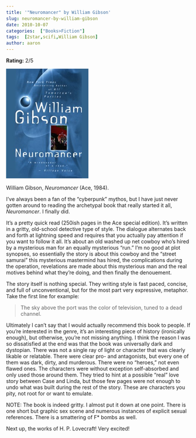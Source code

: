 ```yaml
---
title: '"Neuromancer" by William Gibson'
slug: neuromancer-by-william-gibson
date: 2010-10-07
categories:  ["Books>Fiction"]
tags:  [2star,scifi,William Gibson]
author: aaron
---
```


**Rating:** 2/5

![](cover7-225x300.jpg "Neuromancer")

William Gibson, *Neuromancer* (Ace, 1984).

I’ve always been a fan of the “cyberpunk” mythos, but I have just never gotten around to reading the archetypal book that really started it all, *Neuromancer*. I finally did.

It’s a pretty quick read (250ish pages in the Ace special edition). It’s written in a gritty, old-school detective type of style. The dialogue alternates back and forth at lightning speed and requires that you actually pay attention if you want to follow it all. It’s about an old washed up net cowboy who’s hired by a mysterious man for an equally mysterious “run.” I’m no good at plot synopses, so essentially the story is about this cowboy and the “street samurai” this mysterious mastermind has hired, the complications during the operation, revelations are made about this mysterious man and the real motives behind what they’re doing, and then finally the denouement.

The story itself is nothing special. They writing style is fast paced, concise, and full of unconventional, but for the most part very expressive, metaphor. Take the first line for example:

> The sky above the port was the color of television, tuned to a dead channel.

Ultimately I can’t say that I would actually recommend this book to people. If you’re interested in the genre, it’s an interesting piece of history (ironically enough), but otherwise, you’re not missing anything. I think the reason I was so dissatisfied at the end was that the book was universally dark and dystopian. There was not a single ray of light or character that was clearly likable or relatable. There were clear pro- and antagonists, but every one of them was dark, dirty, and murderous. There were no “heroes,” not even flawed ones. The characters were without exception self-absorbed and only used those around them. They tried to hint at a possible “real” love story between Case and Linda, but those few pages were not enough to undo what was built during the rest of the story. These are characters you pity, not root for or want to emulate.

NOTE: The book is indeed gritty. I almost put it down at one point. There is one short but graphic sex scene and numerous instances of explicit sexual references. There is a smattering of F\* bombs as well.

Next up, the works of H. P. Lovecraft! Very excited!
